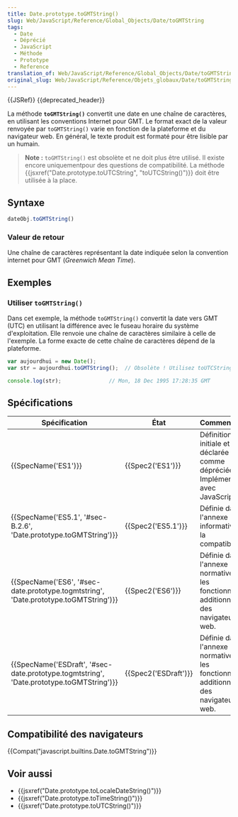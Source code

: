 ```yaml
---
title: Date.prototype.toGMTString()
slug: Web/JavaScript/Reference/Global_Objects/Date/toGMTString
tags:
  - Date
  - Déprécié
  - JavaScript
  - Méthode
  - Prototype
  - Reference
translation_of: Web/JavaScript/Reference/Global_Objects/Date/toGMTString
original_slug: Web/JavaScript/Reference/Objets_globaux/Date/toGMTString
---
```

{{JSRef}} {{deprecated_header}}

La méthode **`toGMTString()`** convertit une date en une chaîne de caractères, en utilisant les conventions Internet pour GMT. Le format exact de la valeur renvoyée par `toGMTString()` varie en fonction de la plateforme et du navigateur web. En général, le texte produit est formaté pour être lisible par un humain.

> **Note :** `toGMTString()` est obsolète et ne doit plus être utilisé. Il existe encore uniquementpour des questions de compatibilité. La méthode {{jsxref("Date.prototype.toUTCString", "toUTCString()")}} doit être utilisée à la place.

## Syntaxe

```js
dateObj.toGMTString()
```

### Valeur de retour

Une chaîne de caractères représentant la date indiquée selon la convention internet pour GMT (_Greenwich Mean Time_).

## Exemples

### Utiliser `toGMTString()`

Dans cet exemple, la méthode `toGMTString()` convertit la date vers GMT (UTC) en utilisant la différence avec le fuseau horaire du système d'exploitation. Elle renvoie une chaîne de caractères similaire à celle de l'exemple. La forme exacte de cette chaîne de caractères dépend de la plateforme.

```js
var aujourdhui = new Date();
var str = aujourdhui.toGMTString();  // Obsolète ! Utilisez toUTCString()

console.log(str);               // Mon, 18 Dec 1995 17:28:35 GMT
```

## Spécifications

| Spécification                                                                                                        | État                         | Commentaires                                                                                |
| -------------------------------------------------------------------------------------------------------------------- | ---------------------------- | ------------------------------------------------------------------------------------------- |
| {{SpecName('ES1')}}                                                                                             | {{Spec2('ES1')}}         | Définition initiale et déjà déclarée comme dépréciée. Implémentée avec JavaScript 1.0.      |
| {{SpecName('ES5.1', '#sec-B.2.6', 'Date.prototype.toGMTString')}}                             | {{Spec2('ES5.1')}}     | Définie dans l'annexe informative sur la compatibilité.                                     |
| {{SpecName('ES6', '#sec-date.prototype.togmtstring', 'Date.prototype.toGMTString')}}     | {{Spec2('ES6')}}         | Définie dans l'annexe normative sur les fonctionnalités additionnelles des navigateurs web. |
| {{SpecName('ESDraft', '#sec-date.prototype.togmtstring', 'Date.prototype.toGMTString')}} | {{Spec2('ESDraft')}} | Définie dans l'annexe normative sur les fonctionnalités additionnelles des navigateurs web. |

## Compatibilité des navigateurs

{{Compat("javascript.builtins.Date.toGMTString")}}

## Voir aussi

- {{jsxref("Date.prototype.toLocaleDateString()")}}
- {{jsxref("Date.prototype.toTimeString()")}}
- {{jsxref("Date.prototype.toUTCString()")}}
